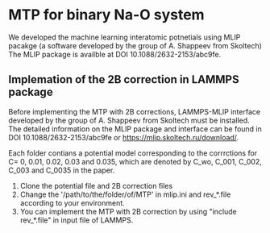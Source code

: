# MTP for binary Na-O system 
We developed the machine learning interatomic potnetials using MLIP pacakge (a software developed by the group of A. Shappeev from Skoltech) The MLIP package is availble at DOI 10.1088/2632-2153/abc9fe. 

## Implemation of the 2B correction in LAMMPS package
Before implementing the MTP with 2B corrections, LAMMPS-MLIP interface developed by the group of A. Shappeev from Skoltech must be installed.
The detailed information on the MLIP package and interface can be found in DOI 10.1088/2632-2153/abc9fe or https://mlip.skoltech.ru/download/.

Each folder contians a potential model corresponding to the corrrctions for C= 0, 0.01, 0.02, 0.03 and 0.035, which are denoted by C_wo, C_001, C_002, C_003 and C_0035 in the paper.
 
1. Clone the potential file and 2B correction files 
2. Change the '/path/to/the/folder/of/MTP' in mlip.ini and rev_*.file according to your environment.
3. You can implement the MTP with 2B correction by using "include rev_*.file" in input file of LAMMPS.

